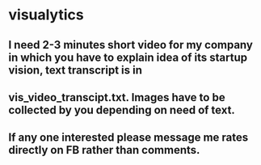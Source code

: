 # visualytics

## I need 2-3 minutes short video for my company in which you have to explain idea of its startup vision, text transcript is in
## vis_video_transcipt.txt. Images have to be collected by you depending on need of text.
## If any one interested please message me rates directly on FB rather than comments.
